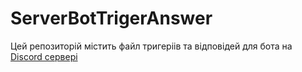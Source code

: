 # ServerBotTrigerAnswer

Цей репозиторій містить файл тригеріів та відповідей для бота на [Discord сервері](https://discord.gg/B7kjzrteBM)
